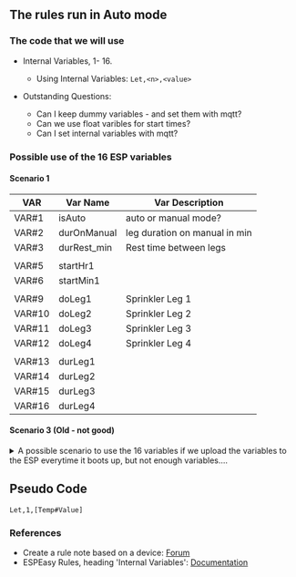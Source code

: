 ## The rules run in Auto mode

### The code that we will use

- Internal Variables, 1- 16.
    - Using Internal Variables: `Let,<n>,<value>`

- Outstanding Questions:
    - Can I keep dummy variables - and set them with mqtt?
    - Can we use float varibles for start times?
    - Can I set internal variables with mqtt?

### Possible use of the 16 ESP variables

#### Scenario 1

|VAR   |Var Name   | Var Description                 |   
|------|--------   |------------------------------   |  
|VAR#1 |isAuto     | auto or manual mode?            |    
|VAR#2 |durOnManual| leg duration on manual in min   |        
|VAR#3 |durRest_min| Rest time between legs          |    
| | | |
|VAR#5 |startHr1   | |
|VAR#6 |startMin1  | |
| | | |
|VAR#9 |doLeg1      | Sprinkler Leg 1       |
|VAR#10|doLeg2      | Sprinkler Leg 2       |
|VAR#11|doLeg3      | Sprinkler Leg 3       |
|VAR#12|doLeg4      | Sprinkler Leg 4       |
| | | |
|VAR#13|durLeg1     | |
|VAR#14|durLeg2     | |
|VAR#15|durLeg3     | |
|VAR#16|durLeg4     | |


#### Scenario 3  (Old - not good)

<details>
<summary>A possible scenario to use the 16 variables if we upload the variables to the ESP everytime it boots up, but not enough variables.... </summary>



|VAR    |Var Name | Var Description       |   
|----   |-------- |---------------------- |  
|VAR#1  | Leg 1   | Sprinkler Leg 1       |
|VAR#2  | Leg 2   | Sprinkler Leg 2       |
|VAR#3  | Leg 3   | Sprinkler Leg 3       |
|VAR#4  | Leg 4   | Sprinkler Leg 4       |
|VAR#5  | ON dur  | on duration min       |
|VAR#7  | Day 1   | Day - Sunday          |  
|VAR#8  | Day 2   | Day - Monday          |  
|VAR#13 | Day 7   | Day - Saturday        |  
|VAR#14 |rest     | Rest time between legs|    
|VAR#15 |dur      | leg duration on       |        
|VAR#16 |auto     | auto or manual mode?  |    


Sprinklers currently on `Auto`, leg duration 14 min, rest between leg on's 20 min, sprinklel legs 1, 3. Current sprinkle time is 11 min. Do this programme on Sun, Tue, Thu, ...

| V1 | V2 | V3 | V4 | V5 | V6 | V7 | V8 | V9 | V10 | V11 | V12 | V13 | V14 | V15 | V16 |   
|:--:|:--:|:--:|:--:|:--:|:--:|:--:|:--:|:--:|:---:|:---:|:---:|:---:|:---:|:---:|:---:|
|  1 |    |  1 |    | 11 |    | 1  |    | 1  |     |  1  |     |  1  |  20 |  14 |  1  |      


Unresolved with this approach:

- var start1 // start time in the morning
- var start2 // start time in the eve
- can minutes of time be stored ie as 11 min?
- days - what about the other schedule, thus remove days from variables, and upload the day's schedule every day...   
- Can we upload the variables with mqtt? 

</details>


## Pseudo Code

```
Let,1,[Temp#Value]
```

### References

- Create a rule note based on a device: [Forum](https://www.letscontrolit.com/forum/viewtopic.php?f=6&t=6832&p=37809&hilit=rule+set#p37809)
- ESPEasy Rules, heading 'Internal Variables': [Documentation](https://espeasy.readthedocs.io/en/latest/Rules/Rules.html#internal-variables)